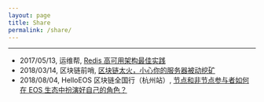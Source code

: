 ```yaml
---
layout: page
title: Share
permalink: /share/
---
```


***

* 2017/05/13, 运维帮, [Redis 高可用架构最佳实践](https://git.io/v5Aki)
* 2018/03/14, 区块链前哨, [区块链太火，小心你的服务器被动挖矿](https://dbarobin.com/2018/03/08/blockchain-crack-mining)
* 2018/08/04, HelloEOS 区块链全国行（杭州站）, [节点和非节点参与者如何在 EOS 生态中扮演好自己的角色？](http://www.huodongxing.com/event/4450382478300)
